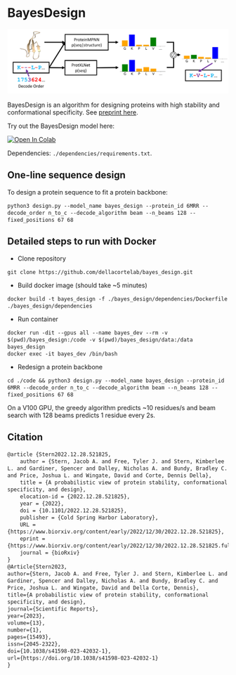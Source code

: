 # BayesDesign
<img src="https://github.com/dellacortelab/bayes_design/blob/master/data/figs/bayes_design.png?raw=true" alt="drawing" width="700"/>

BayesDesign is an algorithm for designing proteins with high stability and conformational specificity. See [preprint here](https://www.biorxiv.org/content/10.1101/2022.12.28.521825v1?rss=1).

Try out the BayesDesign model here:

[![Open In Colab](https://colab.research.google.com/assets/colab-badge.svg)](https://colab.research.google.com/github/dellacortelab/bayes_design/blob/master/examples/BayesDesign.ipynb)

Dependencies: `./dependencies/requirements.txt`.

## One-line sequence design
To design a protein sequence to fit a protein backbone:
```
python3 design.py --model_name bayes_design --protein_id 6MRR --decode_order n_to_c --decode_algorithm beam --n_beams 128 --fixed_positions 67 68
```

## Detailed steps to run with Docker
- Clone repository
```
git clone https://github.com/dellacortelab/bayes_design.git
```
- Build docker image (should take ~5 minutes)
```
docker build -t bayes_design -f ./bayes_design/dependencies/Dockerfile ./bayes_design/dependencies
```
- Run container
```
docker run -dit --gpus all --name bayes_dev --rm -v $(pwd)/bayes_design:/code -v $(pwd)/bayes_design/data:/data bayes_design
docker exec -it bayes_dev /bin/bash
```
- Redesign a protein backbone
```
cd ./code && python3 design.py --model_name bayes_design --protein_id 6MRR --decode_order n_to_c --decode_algorithm beam --n_beams 128 --fixed_positions 67 68
```
On a V100 GPU, the greedy algorithm predicts ~10 residues/s and beam search with 128 beams predicts 1 residue every 2s.

## Citation
```
@article {Stern2022.12.28.521825,
	author = {Stern, Jacob A. and Free, Tyler J. and Stern, Kimberlee L. and Gardiner, Spencer and Dalley, Nicholas A. and Bundy, Bradley C. and Price, Joshua L. and Wingate, David and Corte, Dennis Della},
	title = {A probabilistic view of protein stability, conformational specificity, and design},
	elocation-id = {2022.12.28.521825},
	year = {2022},
	doi = {10.1101/2022.12.28.521825},
	publisher = {Cold Spring Harbor Laboratory},
	URL = {https://www.biorxiv.org/content/early/2022/12/30/2022.12.28.521825},
	eprint = {https://www.biorxiv.org/content/early/2022/12/30/2022.12.28.521825.full.pdf},
	journal = {bioRxiv}
}
@Article{Stern2023,
author={Stern, Jacob A. and Free, Tyler J. and Stern, Kimberlee L. and Gardiner, Spencer and Dalley, Nicholas A. and Bundy, Bradley C. and Price, Joshua L. and Wingate, David and Della Corte, Dennis},
title={A probabilistic view of protein stability, conformational specificity, and design},
journal={Scientific Reports},
year={2023},
volume={13},
number={1},
pages={15493},
issn={2045-2322},
doi={10.1038/s41598-023-42032-1},
url={https://doi.org/10.1038/s41598-023-42032-1}
}
```
